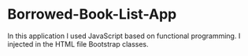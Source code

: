 # Borrowed-Book-List-App
In this application I used JavaScript based on functional programming. I injected in the HTML file Bootstrap classes. 
